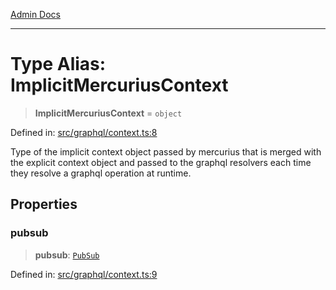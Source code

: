 [Admin Docs](/)

***

# Type Alias: ImplicitMercuriusContext

> **ImplicitMercuriusContext** = `object`

Defined in: [src/graphql/context.ts:8](https://github.com/PurnenduMIshra129th/talawa-api/blob/86f70716c91247c1756c784fed3bccb85b1ded8e/src/graphql/context.ts#L8)

Type of the implicit context object passed by mercurius that is merged with the explicit context object and passed to the graphql resolvers each time they resolve a graphql operation at runtime.

## Properties

### pubsub

> **pubsub**: [`PubSub`](../../pubsub/type-aliases/PubSub.md)

Defined in: [src/graphql/context.ts:9](https://github.com/PurnenduMIshra129th/talawa-api/blob/86f70716c91247c1756c784fed3bccb85b1ded8e/src/graphql/context.ts#L9)

